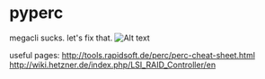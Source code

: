 # pyperc

megacli sucks.
let's fix that.
![Alt text](/../screenshots/screenshots/pyperc800.png?raw=true "pyPerc")

useful pages:
http://tools.rapidsoft.de/perc/perc-cheat-sheet.html
http://wiki.hetzner.de/index.php/LSI_RAID_Controller/en

